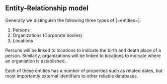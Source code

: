 ## Entity-Relationship model

Generally we distinguish the following three types of [=entities=].

1. Persons
2. Organizations (Corporate bodies)
3. Locations

Persons will be linked to locations to indicate the birth and death place of a person.
Similarly, organizations will be linked to locations to indicate where an organiation is established.

Each of these entities has a number of properties such as related dates, but most importantly external identifiers to other reliable databases.
